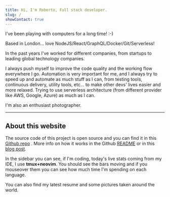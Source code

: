 ```yaml
---
title: Hi, I'm Roberto, Full stack developer.
slug: /
showContact: true
---
```



I've been playing with computers for a long time! :-)

Based in London... love NodeJS/React/GraphQL/Docker/Git/Serverless!

In the past years I've worked for different companies, from startups to leading global technology companies.

I always push myself to improve the code quality and the working flow everywhere I go. Automation is very important for me, and I always try to speed up and automate as much stuff as I can, from testing tools, continuous delivery, utility tools, etc... to make other devs' lives easier and more relaxed. Trying to use serverless architecture (from different provider like AWS, Google, Azure) as much as I can.

I'm also an enthusiast photographer.

* * *

## About this website

The source code of this project is open source and you can find it in this [Github repo](https://github.com/zelphir/myweb.git) . More info on how it works in the Github [README](https://github.com/zelphir/myweb.git) or in this [blog post](/about).

In the sidebar you can see, if I'm coding, today's live stats coming from my IDE, I use **tmux+neovim**. You should see the bars moving and if you mouseover them you can see how much time I'm spending on each language.

You can also find my latest resume and some pictures taken around the world.
